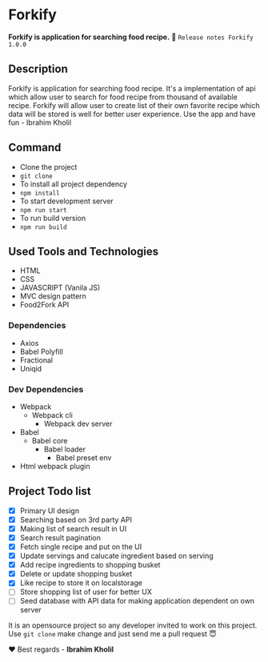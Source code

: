 # Forkify
**Forkify is application for searching food recipe.**  :rocket: `Release notes Forkify 1.0.0`
## Description
Forkify is application for searching food recipe. It's a implementation of api which allow user to search for food recipe from thousand of available recipe. Forkify will allow user to create list of their own favorite recipe which data will be stored is well for better user experience. Use the app and have fun - Ibrahim Kholil 

## Command
- Clone the project
- `git clone`
- To install all project dependency
- `npm install`
- To start development server
- `npm run start`
- To run build version
- `npm run build`

## Used Tools and Technologies 
- HTML
- CSS
- JAVASCRIPT (Vanila JS)
- MVC design pattern
- Food2Fork API

### Dependencies
- Axios
- Babel Polyfill
- Fractional
- Uniqid

### Dev Dependencies
- Webpack
  - Webpack cli
    - Webpack dev server
- Babel
  - Babel core
    - Babel loader
      - Babel preset env
- Html webpack plugin

## Project Todo list
- [x] Primary UI design
- [x] Searching based on 3rd party API
- [x] Making list of search result in UI
- [x] Search result pagination 
- [x] Fetch single recipe and put on the UI
- [x] Update servings and calucate ingredient based on serving
- [x] Add recipe ingredients to shopping busket
- [x] Delete or update shopping busket
- [x] Like recipe to store it on localstorage
- [ ] Store shopping list of user for better UX
- [ ] Seed database with API data for making application dependent on own server

It is an opensource project so any developer invited to work on this project. Use `git clone` make change and just send me a pull request :innocent: 

:heart: Best regards - **Ibrahim Kholil**


